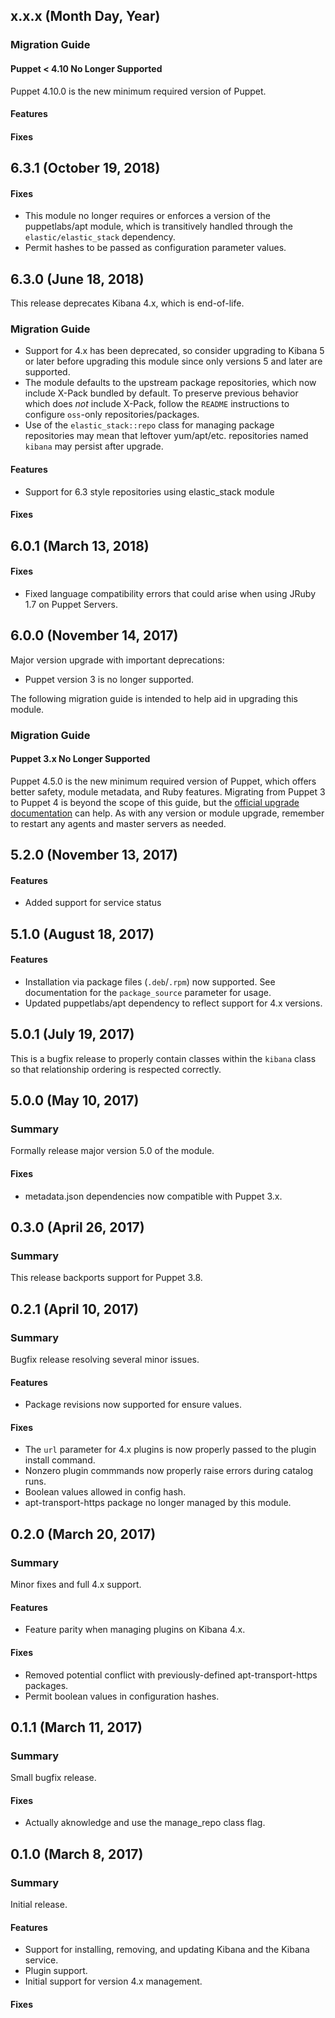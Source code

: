 ## x.x.x (Month Day, Year)

### Migration Guide

#### Puppet < 4.10 No Longer Supported

Puppet 4.10.0 is the new minimum required version of Puppet.

#### Features

#### Fixes

## 6.3.1 (October 19, 2018)

#### Fixes
* This module no longer requires or enforces a version of the puppetlabs/apt module, which is transitively handled through the `elastic/elastic_stack` dependency.
* Permit hashes to be passed as configuration parameter values.

## 6.3.0 (June 18, 2018)

This release deprecates Kibana 4.x, which is end-of-life.

### Migration Guide

* Support for 4.x has been deprecated, so consider upgrading to Kibana 5 or later before upgrading this module since only versions 5 and later are supported.
* The module defaults to the upstream package repositories, which now include X-Pack bundled by default. To preserve previous behavior which does _not_ include X-Pack, follow the `README` instructions to configure `oss`-only repositories/packages.
* Use of the `elastic_stack::repo` class for managing package repositories may mean that leftover yum/apt/etc. repositories named `kibana` may persist after upgrade.

#### Features
* Support for 6.3 style repositories using elastic_stack module

#### Fixes

## 6.0.1 (March 13, 2018)

#### Fixes
* Fixed language compatibility errors that could arise when using JRuby 1.7 on Puppet Servers.

## 6.0.0 (November 14, 2017)

Major version upgrade with important deprecations:

* Puppet version 3 is no longer supported.

The following migration guide is intended to help aid in upgrading this module.

### Migration Guide

#### Puppet 3.x No Longer Supported

Puppet 4.5.0 is the new minimum required version of Puppet, which offers better safety, module metadata, and Ruby features.
Migrating from Puppet 3 to Puppet 4 is beyond the scope of this guide, but the [official upgrade documentation](https://docs.puppet.com/upgrade/upgrade_steps.html) can help.
As with any version or module upgrade, remember to restart any agents and master servers as needed.

## 5.2.0 (November 13, 2017)

#### Features
* Added support for service status

## 5.1.0 (August 18, 2017)

#### Features
* Installation via package files (`.deb`/`.rpm`) now supported. See documentation for the `package_source` parameter for usage.
* Updated puppetlabs/apt dependency to reflect support for 4.x versions.

## 5.0.1 (July 19, 2017)

This is a bugfix release to properly contain classes within the `kibana` class so that relationship ordering is respected correctly.

## 5.0.0 (May 10, 2017)

### Summary
Formally release major version 5.0 of the module.

#### Fixes
* metadata.json dependencies now compatible with Puppet 3.x.

## 0.3.0 (April 26, 2017)

### Summary
This release backports support for Puppet 3.8.

## 0.2.1 (April 10, 2017)

### Summary
Bugfix release resolving several minor issues.

#### Features
* Package revisions now supported for ensure values.

#### Fixes
* The `url` parameter for 4.x plugins is now properly passed to the plugin install command.
* Nonzero plugin commmands now properly raise errors during catalog runs.
* Boolean values allowed in config hash.
* apt-transport-https package no longer managed by this module.

## 0.2.0 (March 20, 2017)

### Summary
Minor fixes and full 4.x support.

#### Features
* Feature parity when managing plugins on Kibana 4.x.

#### Fixes
* Removed potential conflict with previously-defined apt-transport-https packages.
* Permit boolean values in configuration hashes.

## 0.1.1 (March 11, 2017)

### Summary
Small bugfix release.

#### Fixes
* Actually aknowledge and use the manage_repo class flag.

## 0.1.0 (March 8, 2017)

### Summary
Initial release.

#### Features
* Support for installing, removing, and updating Kibana and the Kibana service.
* Plugin support.
* Initial support for version 4.x management.

#### Fixes
